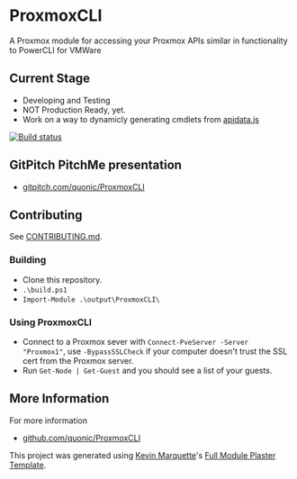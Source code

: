 # ProxmoxCLI

A Proxmox module for accessing your Proxmox APIs similar in functionality to PowerCLI for VMWare

## Current Stage

* Developing and Testing
* NOT Production Ready, yet.
* Work on a way to dynamicly generating cmdlets from [apidata.js](https://raw.githubusercontent.com/proxmox/pve-docs/master/api-viewer/apidata.js)

[![Build status](https://ci.appveyor.com/api/projects/status/pxsta8uglrc9kql8?svg=true)](https://ci.appveyor.com/project/quonic/proxmoxcli)

## GitPitch PitchMe presentation

* [gitpitch.com/quonic/ProxmoxCLI](https://gitpitch.com/quonic/ProxmoxCLI)

## Contributing

See [CONTRIBUTING.md](/CONTRIBUTING.md).

<!-- ## Getting Started

Install from the PSGallery and Import the module

    Install-Module ProxmoxCLI
    Import-Module ProxmoxCLI -->

### Building

* Clone this repository.
* `.\build.ps1`
* `Import-Module .\output\ProxmoxCLI\`

### Using ProxmoxCLI

* Connect to a Proxmox sever with `Connect-PveServer -Server "Proxmox1"`, use `-BypassSSLCheck` if your computer doesn't trust the SSL cert from the Proxmox server.
* Run `Get-Node | Get-Guest` and you should see a list of your guests.

## More Information

For more information

<!-- * [ProxmoxCLI.readthedocs.io](http://ProxmoxCLI.readthedocs.io) -->
* [github.com/quonic/ProxmoxCLI](https://github.com/quonic/ProxmoxCLI)
<!-- * [quonic.github.io](https://quonic.github.io) -->

This project was generated using [Kevin Marquette](http://kevinmarquette.github.io)'s [Full Module Plaster Template](https://github.com/KevinMarquette/PlasterTemplates/tree/master/FullModuleTemplate).
